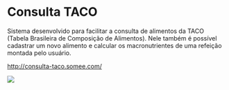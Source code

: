 # Consulta TACO
Sistema desenvolvido para facilitar a consulta de alimentos da TACO (Tabela Brasileira de Composição de Alimentos). Nele também é possível cadastrar um novo alimento e calcular os macronutrientes de uma refeição montada pelo usuário. 

http://consulta-taco.somee.com/


![](../header.png)








